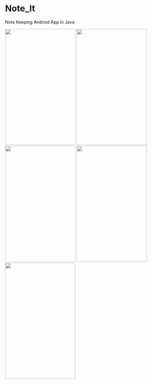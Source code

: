 # Note_It
Note Keeping Android App in Java

<img src="https://user-images.githubusercontent.com/61317911/104218586-00a61a00-544e-11eb-9274-653611b4193a.png" height="380dp" width="230dp"/>
<img src="https://user-images.githubusercontent.com/61317911/104219268-f33d5f80-544e-11eb-956a-ef58f7f1dfd7.png" height="380dp" width="230dp"/>
<img src="https://user-images.githubusercontent.com/61317911/104219296-fc2e3100-544e-11eb-9087-abf82f0ebc1b.png" height="380dp" width="230dp"/>
<img src="https://user-images.githubusercontent.com/61317911/104219344-09e3b680-544f-11eb-9f8a-3c3dd879d07e.png" height="380dp" width="230dp"/>
<img src="https://user-images.githubusercontent.com/61317911/104219354-0cdea700-544f-11eb-91f4-48cec2d82292.png" height="380dp" width="230dp"/>

